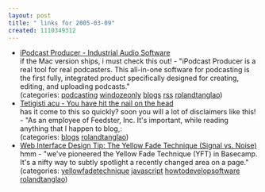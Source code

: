 ```yaml
---
layout: post
title: " links for 2005-03-09"
created: 1110349312
---
```

<ul class="delicious">
	<li>
		<div class="delicious-link"><a href="http://www.industrialaudiosoftware.com/products/ipodcastproducer.html">iPodcast Producer - Industrial Audio Software</a></div>
		<div class="delicious-extended">if the Mac version ships, i must check this out! - "iPodcast Producer is a real tool for real podcasters. This all-in-one software for podcasting is the first fully, integrated product specifically designed for creating, editing, and uploading podcasts."</div>
		<div class="delicious-categories">(categories: <a href="http://del.icio.us/rtanglao/podcasting">podcasting</a> <a href="http://del.icio.us/rtanglao/windozeonly">windozeonly</a> <a href="http://del.icio.us/rtanglao/blogs">blogs</a> <a href="http://del.icio.us/rtanglao/rss">rss</a> <a href="http://del.icio.us/rtanglao/rolandtanglao">rolandtanglao</a>)</div>
	</li>
	<li>
		<div class="delicious-link"><a href="http://demitriousk.blogspot.com/">Tetigisti acu - You have hit the nail on the head</a></div>
		<div class="delicious-extended">has it come to this so quickly?  soon you will a lot of disclaimers like this! - "As an employee of Feedster, Inc. It's important, while reading anything that I happen to blog,:</div>
		<div class="delicious-categories">(categories: <a href="http://del.icio.us/rtanglao/blogs">blogs</a> <a href="http://del.icio.us/rtanglao/rolandtanglao">rolandtanglao</a>)</div>
	</li>
	<li>
		<div class="delicious-link"><a href="http://www.37signals.com/svn/archives/000558.php">Web Interface Design Tip: The Yellow Fade Technique (Signal vs. Noise)</a></div>
		<div class="delicious-extended">hmm - "we've pioneered the Yellow Fade Technique (YFT) in Basecamp. It's a nifty way to subtly spotlight a recently changed area on a page."</div>
		<div class="delicious-categories">(categories: <a href="http://del.icio.us/rtanglao/yellowfadetechnique">yellowfadetechnique</a> <a href="http://del.icio.us/rtanglao/javascript">javascript</a> <a href="http://del.icio.us/rtanglao/howtodevelopsoftware">howtodevelopsoftware</a> <a href="http://del.icio.us/rtanglao/rolandtanglao">rolandtanglao</a>)</div>
	</li>
</ul>


